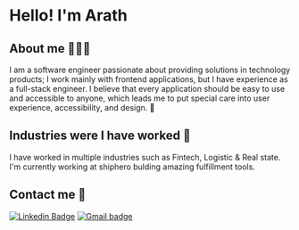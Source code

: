 # Hello! I'm Arath

## About me 👨🏽‍💻
I am a software engineer passionate about providing solutions in technology products; I work mainly with frontend applications, but I have experience as a full-stack engineer. I believe that every application should be easy to use and accessible to anyone, which leads me to put special care into user experience, accessibility, and design. 🚀

## Industries were I have worked 🏢
I have worked in multiple industries such as Fintech, Logistic & Real state. I'm currently working at shiphero bulding amazing fulfillment tools.

## Contact me 📱
[![Linkedin Badge](https://img.shields.io/badge/-LinkedIn-blue?style=flat-square&logo=Linkedin&logoColor=white&link=https://www.linkedin.com/in/harshkumarkhatri/)](https://www.linkedin.com/in/arathjz/) [![Gmail badge](https://img.shields.io/badge/Gmail-D14836?style=for-the-badge&logo=gmail&logoColor=white)](mailto:me@arathjz.com)

